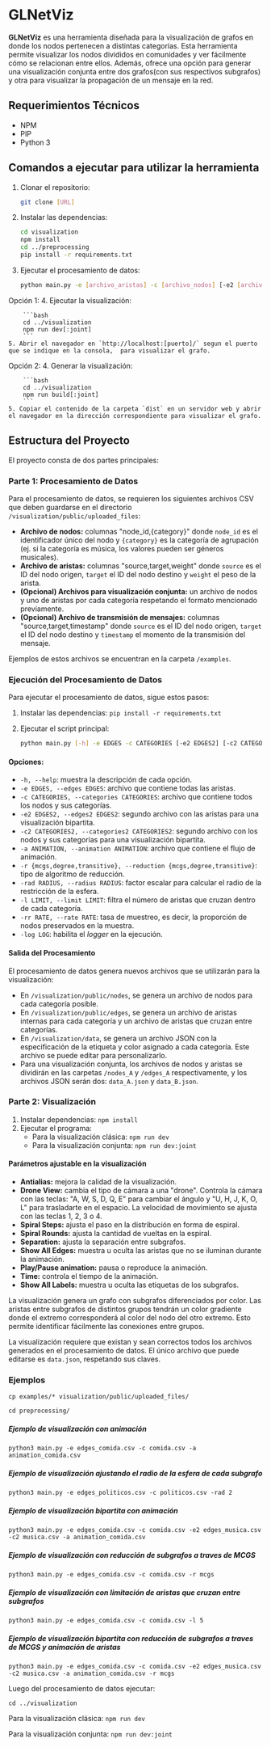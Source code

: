 # GLNetViz

**GLNetViz** es una herramienta diseñada para la visualización de grafos en donde los nodos pertenecen a distintas categorías. Esta herramienta permite visualizar los nodos divididos en comunidades y ver fácilmente cómo se relacionan entre ellos. Además, ofrece una opción para generar una visualización conjunta entre dos grafos(con sus respectivos subgrafos) y otra para visualizar la propagación de un mensaje en la red.

## Requerimientos Técnicos

- NPM
- PIP
- Python 3

## Comandos a ejecutar para utilizar la herramienta

1. Clonar el repositorio:

    ```bash
    git clone [URL]
    ```
2. Instalar las dependencias:

    ```bash
    cd visualization
    npm install
    cd ../preprocessing
    pip install -r requirements.txt
    ```
3. Ejecutar el procesamiento de datos:

    ```bash
    python main.py -e [archivo_aristas] -c [archivo_nodos] [-e2 [archivo_aristas2] -c2 [archivo_nodos2]] [-a [archivo_animacion]] [-r {mcgs,degree,transitive}] [-rad [radio]] [-l [limite]] [-rr [tasa_muestreo]] [-log]
    ```
Opción 1: 
    4. Ejecutar la visualización:

        ```bash
        cd ../visualization
        npm run dev[:joint]
        ```
    5. Abrir el navegador en `http://localhost:[puerto]/` segun el puerto que se indique en la consola,  para visualizar el grafo.
Opción 2:
    4. Generar la visualización:

        ```bash
        cd ../visualization
        npm run build[:joint]
        ```
    5. Copiar el contenido de la carpeta `dist` en un servidor web y abrir el navegador en la dirección correspondiente para visualizar el grafo.
## Estructura del Proyecto

El proyecto consta de dos partes principales:

### Parte 1: Procesamiento de Datos

Para el procesamiento de datos, se requieren los siguientes archivos CSV que deben guardarse en el directorio `/visualization/public/uploaded_files`:

- **Archivo de nodos:** columnas "node_id,{category}" donde `node_id` es el identificador único del nodo y `{category}` es la categoría de agrupación (ej. si la categoría es música, los valores pueden ser géneros musicales).
- **Archivo de aristas:** columnas "source,target,weight" donde `source` es el ID del nodo origen, `target` el ID del nodo destino y `weight` el peso de la arista.
- **(Opcional) Archivos para visualización conjunta:** un archivo de nodos y uno de aristas por cada categoría respetando el formato mencionado previamente.
- **(Opcional) Archivo de transmisión de mensajes:** columnas "source,target,timestamp" donde `source` es el ID del nodo origen, `target` el ID del nodo destino y `timestamp` el momento de la transmisión del mensaje.


Ejemplos de estos archivos se encuentran en la carpeta `/examples`.

### Ejecución del Procesamiento de Datos

Para ejecutar el procesamiento de datos, sigue estos pasos:

1. Instalar las dependencias: `pip install -r requirements.txt`
2. Ejecutar el script principal:

    ```bash
    python main.py [-h] -e EDGES -c CATEGORIES [-e2 EDGES2] [-c2 CATEGORIES2] [-a ANIMATION] [-r {mcgs,degree,transitive}] [-rad RADIUS] [-l LIMIT] [-rr RATE] [-log LOG]
    ```

#### Opciones:

- `-h, --help`: muestra la descripción de cada opción.
- `-e EDGES, --edges EDGES`: archivo que contiene todas las aristas.
- `-c CATEGORIES, --categories CATEGORIES`: archivo que contiene todos los nodos y sus categorías.
- `-e2 EDGES2, --edges2 EDGES2`: segundo archivo con las aristas para una visualización bipartita.
- `-c2 CATEGORIES2, --categories2 CATEGORIES2`: segundo archivo con los nodos y sus categorías para una visualización bipartita.
- `-a ANIMATION, --animation ANIMATION`: archivo que contiene el flujo de animación.
- `-r {mcgs,degree,transitive}, --reduction {mcgs,degree,transitive}`: tipo de algoritmo de reducción.
- `-rad RADIUS, --radius RADIUS`: factor escalar para calcular el radio de la restricción de la esfera.
- `-l LIMIT, --limit LIMIT`: filtra el número de aristas que cruzan dentro de cada categoría.
- `-rr RATE, --rate RATE`: tasa de muestreo, es decir, la proporción de nodos preservados en la muestra.
- `-log LOG`: habilita el *logger* en la ejecución.

#### Salida del Procesamiento

El procesamiento de datos genera nuevos archivos que se utilizarán para la visualización:

- En `/visualization/public/nodes`, se genera un archivo de nodos para cada categoría posible.
- En `/visualization/public/edges`, se genera un archivo de aristas internas para cada categoría y un archivo de aristas que cruzan entre categorías.
- En `/visualization/data`, se genera un archivo JSON con la especificación de la etiqueta y color asignado a cada categoría. Este archivo se puede editar para personalizarlo.
- Para una visualización conjunta, los archivos de nodos y aristas se dividirán en las carpetas `/nodes_A` y `/edges_A` respectivamente, y los archivos JSON serán dos: `data_A.json` y `data_B.json`.

### Parte 2: Visualización

1. Instalar dependencias: `npm install`
2. Ejecutar el programa:
    - Para la visualización clásica: `npm run dev`
    - Para la visualización conjunta: `npm run dev:joint`

#### Parámetros ajustable en la visualización

- **Antialias:** mejora la calidad de la visualización.
- **Drone View:** cambia el tipo de cámara a una "drone". Controla la cámara con las teclas: "A, W, S, D, Q, E" para cambiar el ángulo y "U, H, J, K, O, L" para trasladarte en el espacio. La velocidad de movimiento se ajusta con las teclas 1, 2, 3 o 4.
- **Spiral Steps:** ajusta el paso en la distribución en forma de espiral.
- **Spiral Rounds:** ajusta la cantidad de vueltas en la espiral.
- **Separation:** ajusta la separación entre subgrafos.
- **Show All Edges:** muestra u oculta las aristas que no se iluminan durante la animación.
- **Play/Pause animation:** pausa o reproduce la animación.
- **Time:** controla el tiempo de la animación.
- **Show All Labels:** muestra u oculta las etiquetas de los subgrafos.

La visualización genera un grafo con subgrafos diferenciados por color. Las aristas entre subgrafos de distintos grupos tendrán un color gradiente donde el extremo corresponderá al color del nodo del otro extremo. Esto permite identificar fácilmente las conexiones entre grupos.

La visualización requiere que existan y sean correctos todos los archivos generados en el procesamiento de datos. El único archivo que puede editarse es `data.json`, respetando sus claves.

### Ejemplos
```
cp examples/* visualization/public/uploaded_files/
```

```
cd preprocessing/
```

##### Ejemplo de visualización con animación
```
python3 main.py -e edges_comida.csv -c comida.csv -a animation_comida.csv
```

##### Ejemplo de visualización ajustando el radio de la esfera de cada subgrafo
```
python3 main.py -e edges_politicos.csv -c politicos.csv -rad 2
```

##### Ejemplo de visualización bipartita con animación
```
python3 main.py -e edges_comida.csv -c comida.csv -e2 edges_musica.csv -c2 musica.csv -a animation_comida.csv
```
##### Ejemplo de visualización con reducción de subgrafos a traves de MCGS
```
python3 main.py -e edges_comida.csv -c comida.csv -r mcgs
```
##### Ejemplo de visualización con limitación de aristas que cruzan entre subgrafos
```
python3 main.py -e edges_comida.csv -c comida.csv -l 5
```

##### Ejemplo de visualización bipartita con reducción de subgrafos a traves de MCGS y animación de aristas
```
python3 main.py -e edges_comida.csv -c comida.csv -e2 edges_musica.csv -c2 musica.csv -a animation_comida.csv -r mcgs
```

Luego del procesamiento de datos ejecutar:
```
cd ../visualization
```
Para la visualización clásica: `npm run dev`

Para la visualización conjunta: `npm run dev:joint`